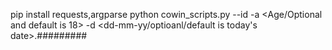 pip install requests,argparse
python cowin_scripts.py --id <id of the district or multiple ids seperated by comma> -a <Age/Optional and default is 18> -d <dd-mm-yy/optioanl/default is today's date>.#########
